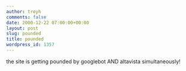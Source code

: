 ```yaml
---
author: troyh
comments: false
date: 2000-12-22 07:00:00+00:00
layout: post
slug: pounded
title: pounded
wordpress_id: 1357
---
```


the site is getting pounded by googlebot AND altavista simultaneously!
